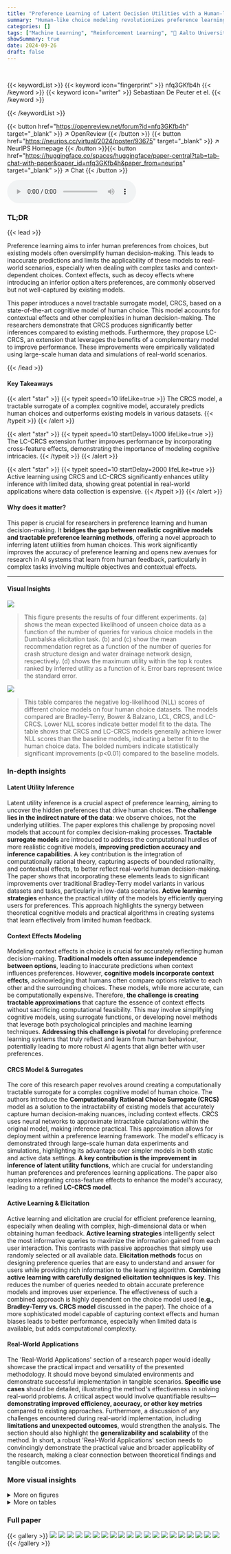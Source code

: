 ```yaml
---
title: "Preference Learning of Latent Decision Utilities with a Human-like Model of Preferential Choice"
summary: "Human-like choice modeling revolutionizes preference learning!  A new tractable model, CRCS, significantly improves utility inference from human data, outperforming existing methods."
categories: []
tags: ["Machine Learning", "Reinforcement Learning", "🏢 Aalto University",]
showSummary: true
date: 2024-09-26
draft: false
---
```


<br>

{{< keywordList >}}
{{< keyword icon="fingerprint" >}} nfq3GKfb4h {{< /keyword >}}
{{< keyword icon="writer" >}} Sebastiaan De Peuter et el. {{< /keyword >}}
 
{{< /keywordList >}}

{{< button href="https://openreview.net/forum?id=nfq3GKfb4h" target="_blank" >}}
↗ OpenReview
{{< /button >}}
{{< button href="https://neurips.cc/virtual/2024/poster/93675" target="_blank" >}}
↗ NeurIPS Homepage
{{< /button >}}{{< button href="https://huggingface.co/spaces/huggingface/paper-central?tab=tab-chat-with-paper&paper_id=nfq3GKfb4h&paper_from=neurips" target="_blank" >}}
↗ Chat
{{< /button >}}



<audio controls>
    <source src="https://ai-paper-reviewer.com/nfq3GKfb4h/podcast.wav" type="audio/wav">
    Your browser does not support the audio element.
</audio>


### TL;DR


{{< lead >}}

Preference learning aims to infer human preferences from choices, but existing models often oversimplify human decision-making.  This leads to inaccurate predictions and limits the applicability of these models to real-world scenarios, especially when dealing with complex tasks and context-dependent choices.  Context effects, such as decoy effects where introducing an inferior option alters preferences, are commonly observed but not well-captured by existing models.

This paper introduces a novel tractable surrogate model, CRCS, based on a state-of-the-art cognitive model of human choice. This model accounts for contextual effects and other complexities in human decision-making. The researchers demonstrate that CRCS produces significantly better inferences compared to existing methods. Furthermore, they propose LC-CRCS, an extension that leverages the benefits of a complementary model to improve performance.  These improvements were empirically validated using large-scale human data and simulations of real-world scenarios.

{{< /lead >}}


#### Key Takeaways

{{< alert "star" >}}
{{< typeit speed=10 lifeLike=true >}} The CRCS model, a tractable surrogate of a complex cognitive model, accurately predicts human choices and outperforms existing models in various datasets. {{< /typeit >}}
{{< /alert >}}

{{< alert "star" >}}
{{< typeit speed=10 startDelay=1000 lifeLike=true >}} The LC-CRCS extension further improves performance by incorporating cross-feature effects, demonstrating the importance of modeling cognitive intricacies. {{< /typeit >}}
{{< /alert >}}

{{< alert "star" >}}
{{< typeit speed=10 startDelay=2000 lifeLike=true >}} Active learning using CRCS and LC-CRCS significantly enhances utility inference with limited data, showing great potential in real-world applications where data collection is expensive. {{< /typeit >}}
{{< /alert >}}

#### Why does it matter?
This paper is crucial for researchers in preference learning and human decision-making. It **bridges the gap between realistic cognitive models and tractable preference learning methods**, offering a novel approach to inferring latent utilities from human choices. This work significantly improves the accuracy of preference learning and opens new avenues for research in AI systems that learn from human feedback, particularly in complex tasks involving multiple objectives and contextual effects.

------
#### Visual Insights



![](https://ai-paper-reviewer.com/nfq3GKfb4h/figures_8_1.jpg)

> This figure presents the results of four different experiments. (a) shows the mean expected likelihood of unseen choice data as a function of the number of queries for various choice models in the Dumbalska elicitation task. (b) and (c) show the mean recommendation regret as a function of the number of queries for crash structure design and water drainage network design, respectively. (d) shows the maximum utility within the top k routes ranked by inferred utility as a function of k. Error bars represent twice the standard error.





![](https://ai-paper-reviewer.com/nfq3GKfb4h/tables_5_1.jpg)

> This table compares the negative log-likelihood (NLL) scores of different choice models on four human choice datasets. The models compared are Bradley-Terry, Bower & Balzano, LCL, CRCS, and LC-CRCS. Lower NLL scores indicate better model fit to the data.  The table shows that CRCS and LC-CRCS models generally achieve lower NLL scores than the baseline models, indicating a better fit to the human choice data. The bolded numbers indicate statistically significant improvements (p<0.01) compared to the baseline models.





### In-depth insights


#### Latent Utility Inference
Latent utility inference is a crucial aspect of preference learning, aiming to uncover the hidden preferences that drive human choices.  **The challenge lies in the indirect nature of the data**: we observe choices, not the underlying utilities.  The paper explores this challenge by proposing novel models that account for complex decision-making processes. **Tractable surrogate models** are introduced to address the computational hurdles of more realistic cognitive models, **improving prediction accuracy and inference capabilities**.  A key contribution is the integration of computationally rational theory, capturing aspects of bounded rationality, and contextual effects, to better reflect real-world human decision-making. The paper shows that incorporating these elements leads to significant improvements over traditional Bradley-Terry model variants in various datasets and tasks, particularly in low-data scenarios. **Active learning strategies** enhance the practical utility of the models by efficiently querying users for preferences. This approach highlights the synergy between theoretical cognitive models and practical algorithms in creating systems that learn effectively from limited human feedback.

#### Context Effects Modeling
Modeling context effects in choice is crucial for accurately reflecting human decision-making.  **Traditional models often assume independence between options**, leading to inaccurate predictions when context influences preferences.  However, **cognitive models incorporate context effects**, acknowledging that humans often compare options relative to each other and the surrounding choices. These models, while more accurate, can be computationally expensive.  Therefore, **the challenge is creating tractable approximations** that capture the essence of context effects without sacrificing computational feasibility. This may involve simplifying cognitive models, using surrogate functions, or developing novel methods that leverage both psychological principles and machine learning techniques.  **Addressing this challenge is pivotal** for developing preference learning systems that truly reflect and learn from human behaviour, potentially leading to more robust AI agents that align better with user preferences.

#### CRCS Model & Surrogates
The core of this research paper revolves around creating a computationally tractable surrogate for a complex cognitive model of human choice.  The authors introduce the **Computationally Rational Choice Surrogate (CRCS)** model as a solution to the intractability of existing models that accurately capture human decision-making nuances, including context effects.  CRCS uses neural networks to approximate intractable calculations within the original model, making inference practical.  This approximation allows for deployment within a preference learning framework. The model's efficacy is demonstrated through large-scale human data experiments and simulations, highlighting its advantage over simpler models in both static and active data settings.  **A key contribution is the improvement in inference of latent utility functions**, which are crucial for understanding human preferences and preferences learning applications.  The paper also explores integrating cross-feature effects to enhance the model's accuracy, leading to a refined **LC-CRCS model**.

#### Active Learning & Elicitation
Active learning and elicitation are crucial for efficient preference learning, especially when dealing with complex, high-dimensional data or when obtaining human feedback.  **Active learning strategies** intelligently select the most informative queries to maximize the information gained from each user interaction.  This contrasts with passive approaches that simply use randomly selected or all available data.  **Elicitation methods** focus on designing preference queries that are easy to understand and answer for users while providing rich information to the learning algorithm.  **Combining active learning with carefully designed elicitation techniques is key**.  This reduces the number of queries needed to obtain accurate preference models and improves user experience. The effectiveness of such a combined approach is highly dependent on the choice model used (**e.g., Bradley-Terry vs. CRCS model** discussed in the paper). The choice of a more sophisticated model capable of capturing context effects and human biases leads to better performance, especially when limited data is available, but adds computational complexity.

#### Real-World Applications
The 'Real-World Applications' section of a research paper would ideally showcase the practical impact and versatility of the presented methodology.  It should move beyond simulated environments and demonstrate successful implementation in tangible scenarios.  **Specific use cases** should be detailed, illustrating the method's effectiveness in solving real-world problems.  A critical aspect would involve quantifiable results—**demonstrating improved efficiency, accuracy, or other key metrics** compared to existing approaches.  Furthermore, a discussion of any challenges encountered during real-world implementation, including **limitations and unexpected outcomes**, would strengthen the analysis. The section should also highlight the **generalizability and scalability** of the method.  In short, a robust 'Real-World Applications' section needs to convincingly demonstrate the practical value and broader applicability of the research, making a clear connection between theoretical findings and tangible outcomes.


### More visual insights

<details>
<summary>More on figures
</summary>


![](https://ai-paper-reviewer.com/nfq3GKfb4h/figures_13_1.jpg)

> The figure shows two graphical models. Model (a) illustrates the cognitive process underlying human choices, where individuals make decisions based on noisy observations of option utilities and attribute comparisons, rather than directly observing utilities. Model (b) depicts the preference learning problem, where an AI system aims to infer latent utilities from observed choices, treating the internal noisy observations as hidden variables.


![](https://ai-paper-reviewer.com/nfq3GKfb4h/figures_13_2.jpg)

> The figure compares the reversal rate (the rate at which a user chooses the Pareto-optimal option that dominates the decoy) minus the inverse reversal rate (the rate at which the user chooses the other Pareto-optimal option) as a function of calculation noise standard deviation (σcalc) between the original model by Howes et al. [19] and the CRCS surrogate model. The CRCS model, despite being less sensitive to σcalc, successfully reproduces the range of reversal rates observed in the original model, validating its effectiveness.


![](https://ai-paper-reviewer.com/nfq3GKfb4h/figures_14_1.jpg)

> This figure shows the empirical distribution of options in the Dumbalska dataset.  Panel (a) displays the actual distribution of rental costs and participant valuations observed in the data, indicating a strong positive correlation between the two variables. Panel (b) shows the prior distribution p(x<sub>i</sub>) used to generate new sets of options for the experiment, showing a similar bivariate normal distribution designed to capture the correlation observed in the original data while providing sufficient support across the space of possible options.


![](https://ai-paper-reviewer.com/nfq3GKfb4h/figures_16_1.jpg)

> This figure shows the results of four different experiments. (a) shows how well different models predict unseen choices in the Dumbalska dataset as the number of queries increases. (b) and (c) show how well different models recommend designs in crash structure and water drainage network design tasks as more user preferences are elicited. (d) shows how well different models rank retrosynthesis routes as the number of ranked options increases.


![](https://ai-paper-reviewer.com/nfq3GKfb4h/figures_18_1.jpg)

> This figure presents the results of four different experiments.  (a) shows the mean expected likelihood of unseen choices over time in the Dumbalska dataset for several models. (b) and (c) show the mean recommendation regret (difference between the optimal and recommended design) for crash structure design and water drainage network design, respectively. Finally, (d) illustrates the maximum utility achieved within the top k ranked routes (retrosynthesis task) as a function of k.


![](https://ai-paper-reviewer.com/nfq3GKfb4h/figures_19_1.jpg)

> This figure shows the results of four experiments conducted to evaluate the performance of different choice models in different settings.  Panel (a) shows the mean expected likelihood of unseen choices on the Dumbalska dataset as a function of the number of queries. Panels (b) and (c) show the mean recommendation regret for crash structure and water drainage design, respectively. Panel (d) shows the maximum utility within the top k routes, ranked by inferred utility, as a function of k for retrosynthesis planning. Error bars represent ± twice the standard error around the mean.


![](https://ai-paper-reviewer.com/nfq3GKfb4h/figures_20_1.jpg)

> This figure shows two graphical models. (a) depicts the cognitive model for human choice behavior used in the paper. It shows how a human makes choices based on noisy observations of utilities (ũ) and ordinal relationships (õ) between option attributes. The true utilities (u) and options (x) are not directly observed. (b) shows the corresponding preference learning problem from the perspective of an AI system. The AI system observes choices (y) made over options (x) but does not observe the noisy observations (ũ, õ) used by the human. The goal is to infer the underlying utility function parameters (w) and choice model parameters (θ) from the observed data.


</details>




<details>
<summary>More on tables
</summary>


![](https://ai-paper-reviewer.com/nfq3GKfb4h/tables_6_1.jpg)
> This table presents the consistency of utility functions inferred by five different choice models with separately collected rankings on the District-Smart dataset.  The models are compared against baselines: Bradley-Terry, Bower & Balzano, and LCL.  The consistency is measured using Kendall's tau, indicating how well the ranking implied by the inferred utility parameters aligns with the human-provided rankings.  Bolded values highlight statistically significant improvements of CRCS and LC-CRCS over the baselines.

![](https://ai-paper-reviewer.com/nfq3GKfb4h/tables_14_1.jpg)
> This table presents the negative log-likelihood (NLL) scores achieved by different choice models on four human choice datasets.  The models compared include Bradley-Terry, Bower & Balzano, LCL, CRCS, and LC-CRCS. Lower NLL indicates better model fit.  The table highlights statistically significant improvements (p<0.01) of CRCS and LC-CRCS over the baseline models (Bradley-Terry, Bower & Balzano, and LCL).

![](https://ai-paper-reviewer.com/nfq3GKfb4h/tables_15_1.jpg)
> This table presents the negative log-likelihood (NLL) scores for four different choice models on four human choice datasets.  The models compared are Bradley-Terry, Bower & Balzano, LCL (Linear Context Logit), CRCS (Computationally Rational Choice Surrogate), and LC-CRCS (Linear Context + CRCS). Lower NLL indicates better model fit to the data.  Bolded values highlight statistically significant improvements of CRCS and LC-CRCS over the baselines.

![](https://ai-paper-reviewer.com/nfq3GKfb4h/tables_15_2.jpg)
> This table presents the negative log-likelihood (NLL) scores for four different choice models on four human choice datasets.  The models compared are Bradley-Terry, Bower & Balzano, LCL, CRCS, and LC-CRCS. Lower NLL indicates better model fit to the data.  The table highlights statistically significant improvements (p<0.01) achieved by CRCS and LC-CRCS compared to the baseline models (Bradley-Terry, Bower & Balzano, and LCL).

![](https://ai-paper-reviewer.com/nfq3GKfb4h/tables_16_1.jpg)
> This table presents the negative log-likelihood (NLL) scores achieved by different choice models on four human choice datasets.  The models compared are Bradley-Terry (BT), Bower & Balzano (BB), Linear Context Logit (LCL), the proposed CRCS model, and the LC-CRCS model. Lower NLL scores indicate better model fit.  Bolded numbers highlight statistically significant improvements of CRCS and LC-CRCS over the baselines.

![](https://ai-paper-reviewer.com/nfq3GKfb4h/tables_17_1.jpg)
> This table presents the negative log-likelihood (NLL) scores achieved by different choice models on four distinct human choice datasets: Hotels, District-Smart, Car-Alt, and Dumbalska.  The models compared are Bradley-Terry (BT), Bower & Balzano (BB), Linear Context Logit (LCL), the proposed Computationally Rational Choice Surrogate (CRCS), and the proposed LC-CRCS model. Lower NLL scores indicate better model fit to the data. Bolded values highlight statistically significant improvements (p<0.01) of CRCS and LC-CRCS over the baselines.

![](https://ai-paper-reviewer.com/nfq3GKfb4h/tables_19_1.jpg)
> This table presents the negative log-likelihood (NLL) scores achieved by different choice models on four distinct human choice datasets: Hotels, District-Smart, Car-Alt, and Dumbalska.  The models compared include Bradley-Terry (BT), Bower & Balzano (BB), Linear Context Logit (LCL), Computationally Rational Choice Surrogate (CRCS), and LC-CRCS. Lower NLL scores indicate better model fit to the data.  Bolded values highlight statistically significant improvements of CRCS and LC-CRCS over the baselines.

![](https://ai-paper-reviewer.com/nfq3GKfb4h/tables_21_1.jpg)
> This table presents the negative log-likelihood (NLL) scores achieved by different choice models on four human choice datasets: Hotels, District-Smart, Car-Alt, and Dumbalska.  The models compared are Bradley-Terry (BT), Bower & Balzano (BB), Linear Context Logit (LCL), the computationally rational choice surrogate (CRCS), and the combined LC-CRCS model.  Lower NLL scores indicate better model fit to the data. Bolded values highlight statistically significant improvements of CRCS and LC-CRCS over the baselines.

</details>




### Full paper

{{< gallery >}}
<img src="https://ai-paper-reviewer.com/nfq3GKfb4h/1.png" class="grid-w50 md:grid-w33 xl:grid-w25" />
<img src="https://ai-paper-reviewer.com/nfq3GKfb4h/2.png" class="grid-w50 md:grid-w33 xl:grid-w25" />
<img src="https://ai-paper-reviewer.com/nfq3GKfb4h/3.png" class="grid-w50 md:grid-w33 xl:grid-w25" />
<img src="https://ai-paper-reviewer.com/nfq3GKfb4h/4.png" class="grid-w50 md:grid-w33 xl:grid-w25" />
<img src="https://ai-paper-reviewer.com/nfq3GKfb4h/5.png" class="grid-w50 md:grid-w33 xl:grid-w25" />
<img src="https://ai-paper-reviewer.com/nfq3GKfb4h/6.png" class="grid-w50 md:grid-w33 xl:grid-w25" />
<img src="https://ai-paper-reviewer.com/nfq3GKfb4h/7.png" class="grid-w50 md:grid-w33 xl:grid-w25" />
<img src="https://ai-paper-reviewer.com/nfq3GKfb4h/8.png" class="grid-w50 md:grid-w33 xl:grid-w25" />
<img src="https://ai-paper-reviewer.com/nfq3GKfb4h/9.png" class="grid-w50 md:grid-w33 xl:grid-w25" />
<img src="https://ai-paper-reviewer.com/nfq3GKfb4h/10.png" class="grid-w50 md:grid-w33 xl:grid-w25" />
<img src="https://ai-paper-reviewer.com/nfq3GKfb4h/11.png" class="grid-w50 md:grid-w33 xl:grid-w25" />
<img src="https://ai-paper-reviewer.com/nfq3GKfb4h/12.png" class="grid-w50 md:grid-w33 xl:grid-w25" />
<img src="https://ai-paper-reviewer.com/nfq3GKfb4h/13.png" class="grid-w50 md:grid-w33 xl:grid-w25" />
<img src="https://ai-paper-reviewer.com/nfq3GKfb4h/14.png" class="grid-w50 md:grid-w33 xl:grid-w25" />
<img src="https://ai-paper-reviewer.com/nfq3GKfb4h/15.png" class="grid-w50 md:grid-w33 xl:grid-w25" />
<img src="https://ai-paper-reviewer.com/nfq3GKfb4h/16.png" class="grid-w50 md:grid-w33 xl:grid-w25" />
<img src="https://ai-paper-reviewer.com/nfq3GKfb4h/17.png" class="grid-w50 md:grid-w33 xl:grid-w25" />
<img src="https://ai-paper-reviewer.com/nfq3GKfb4h/18.png" class="grid-w50 md:grid-w33 xl:grid-w25" />
<img src="https://ai-paper-reviewer.com/nfq3GKfb4h/19.png" class="grid-w50 md:grid-w33 xl:grid-w25" />
<img src="https://ai-paper-reviewer.com/nfq3GKfb4h/20.png" class="grid-w50 md:grid-w33 xl:grid-w25" />
{{< /gallery >}}